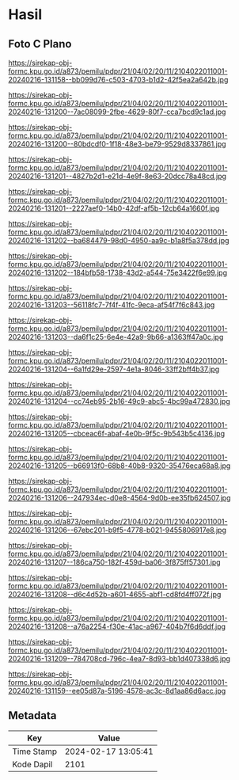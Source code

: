 # Hasil

## Foto C Plano

https://sirekap-obj-formc.kpu.go.id/a873/pemilu/pdpr/21/04/02/20/11/2104022011001-20240216-131158--bb099d76-c503-4703-b1d2-42f5ea2a642b.jpg

https://sirekap-obj-formc.kpu.go.id/a873/pemilu/pdpr/21/04/02/20/11/2104022011001-20240216-131200--7ac08099-2fbe-4629-80f7-cca7bcd9c1ad.jpg

https://sirekap-obj-formc.kpu.go.id/a873/pemilu/pdpr/21/04/02/20/11/2104022011001-20240216-131200--80bdcdf0-1f18-48e3-be79-9529d8337861.jpg

https://sirekap-obj-formc.kpu.go.id/a873/pemilu/pdpr/21/04/02/20/11/2104022011001-20240216-131201--4827b2d1-e21d-4e9f-8e63-20dcc78a48cd.jpg

https://sirekap-obj-formc.kpu.go.id/a873/pemilu/pdpr/21/04/02/20/11/2104022011001-20240216-131201--2227aef0-14b0-42df-af5b-12cb64a1660f.jpg

https://sirekap-obj-formc.kpu.go.id/a873/pemilu/pdpr/21/04/02/20/11/2104022011001-20240216-131202--ba684479-98d0-4950-aa9c-b1a8f5a378dd.jpg

https://sirekap-obj-formc.kpu.go.id/a873/pemilu/pdpr/21/04/02/20/11/2104022011001-20240216-131202--184bfb58-1738-43d2-a544-75e3422f6e99.jpg

https://sirekap-obj-formc.kpu.go.id/a873/pemilu/pdpr/21/04/02/20/11/2104022011001-20240216-131203--56118fc7-7f4f-41fc-9eca-af54f7f6c843.jpg

https://sirekap-obj-formc.kpu.go.id/a873/pemilu/pdpr/21/04/02/20/11/2104022011001-20240216-131203--da6f1c25-6e4e-42a9-9b66-a1363ff47a0c.jpg

https://sirekap-obj-formc.kpu.go.id/a873/pemilu/pdpr/21/04/02/20/11/2104022011001-20240216-131204--6a1fd29e-2597-4e1a-8046-33ff2bff4b37.jpg

https://sirekap-obj-formc.kpu.go.id/a873/pemilu/pdpr/21/04/02/20/11/2104022011001-20240216-131204--cc74eb95-2b16-49c9-abc5-4bc99a472830.jpg

https://sirekap-obj-formc.kpu.go.id/a873/pemilu/pdpr/21/04/02/20/11/2104022011001-20240216-131205--cbceac6f-abaf-4e0b-9f5c-9b543b5c4136.jpg

https://sirekap-obj-formc.kpu.go.id/a873/pemilu/pdpr/21/04/02/20/11/2104022011001-20240216-131205--b66913f0-68b8-40b8-9320-35476eca68a8.jpg

https://sirekap-obj-formc.kpu.go.id/a873/pemilu/pdpr/21/04/02/20/11/2104022011001-20240216-131206--247934ec-d0e8-4564-9d0b-ee35fb624507.jpg

https://sirekap-obj-formc.kpu.go.id/a873/pemilu/pdpr/21/04/02/20/11/2104022011001-20240216-131206--67ebc201-b9f5-4778-b021-9455806917e8.jpg

https://sirekap-obj-formc.kpu.go.id/a873/pemilu/pdpr/21/04/02/20/11/2104022011001-20240216-131207--186ca750-182f-459d-ba06-3f875ff57301.jpg

https://sirekap-obj-formc.kpu.go.id/a873/pemilu/pdpr/21/04/02/20/11/2104022011001-20240216-131208--d6c4d52b-a601-4655-abf1-cd8fd4ff072f.jpg

https://sirekap-obj-formc.kpu.go.id/a873/pemilu/pdpr/21/04/02/20/11/2104022011001-20240216-131208--a76a2254-f30e-41ac-a967-404b7f6d6ddf.jpg

https://sirekap-obj-formc.kpu.go.id/a873/pemilu/pdpr/21/04/02/20/11/2104022011001-20240216-131209--784708cd-796c-4ea7-8d93-bb1d407338d6.jpg

https://sirekap-obj-formc.kpu.go.id/a873/pemilu/pdpr/21/04/02/20/11/2104022011001-20240216-131159--ee05d87a-5196-4578-ac3c-8d1aa86d6acc.jpg


## Metadata

| Key        | Value               |
| ---------- | ------------------- |
| Time Stamp | 2024-02-17 13:05:41 |
| Kode Dapil | 2101                |



